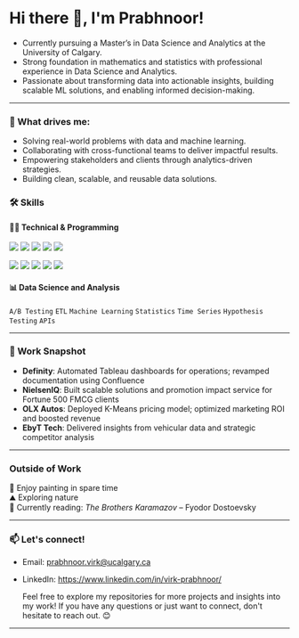 # Hi there 👋, I'm Prabhnoor!

- Currently pursuing a Master’s in Data Science and Analytics at the University of Calgary.  
- Strong foundation in mathematics and statistics with professional experience in Data Science and Analytics.
-  Passionate about transforming data into actionable insights, building scalable ML solutions, and enabling informed decision-making.

---

### 🚀 What drives me:
- Solving real-world problems with data and machine learning.
- Collaborating with cross-functional teams to deliver impactful results.
- Empowering stakeholders and clients through analytics-driven strategies.
- Building clean, scalable, and reusable data solutions.


### 🛠️ Skills

#### 👨‍💻 Technical & Programming  
<p align="left">
  <img src="https://img.shields.io/badge/-Python-3776AB?logo=python&logoColor=white&style=for-the-badge" />
  <img src="https://img.shields.io/badge/-R-276DC3?logo=r&logoColor=white&style=for-the-badge" />
  <img src="https://img.shields.io/badge/-SQL-4479A1?logo=postgresql&logoColor=white&style=for-the-badge" />
  <img src="https://img.shields.io/badge/-Git-F05032?logo=git&logoColor=white&style=for-the-badge" />
  <img src="https://img.shields.io/badge/-Jupyter-F37626?logo=jupyter&logoColor=white&style=for-the-badge" />
</p>

<p align="left">
  <img src="https://img.shields.io/badge/-Tableau-E97627?logo=tableau&logoColor=white&style=for-the-badge" />
  <img src="https://img.shields.io/badge/-Excel-217346?logo=microsoft-excel&logoColor=white&style=for-the-badge" />
  <img src="https://img.shields.io/badge/-Azure-0078D4?logo=microsoft-azure&logoColor=white&style=for-the-badge" />
  <img src="https://img.shields.io/badge/-BigQuery-669DF6?logo=googlecloud&logoColor=white&style=for-the-badge" />
  <img src="https://img.shields.io/badge/-GCP-4285F4?logo=google-cloud&logoColor=white&style=for-the-badge" />
</p>

#### 📊 Data Science and Analysis  
`A/B Testing` `ETL` `Machine Learning` `Statistics` `Time Series`   `Hypothesis Testing` `APIs`

---

### 💼 Work Snapshot
-  **Definity**: Automated Tableau dashboards for operations; revamped documentation using Confluence  
-  **NielsenIQ**: Built scalable solutions and promotion impact service for Fortune 500 FMCG clients  
-  **OLX Autos**: Deployed K-Means pricing model; optimized marketing ROI and boosted revenue  
-  **EbyT Tech**: Delivered insights from vehicular data and strategic competitor analysis

---

### Outside of Work
🎨 Enjoy painting in spare time  
⛰️ Exploring nature  
📖 Currently reading: *The Brothers Karamazov* – Fyodor Dostoevsky
 

---
### 📫 Let's connect!
- Email: prabhnoor.virk@ucalgary.ca
- LinkedIn: https://www.linkedin.com/in/virk-prabhnoor/

  Feel free to explore my repositories for more projects and insights into my work! If you have any questions or just want to connect, don't hesitate to reach out. 😊

---
